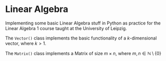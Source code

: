 # Linear Algebra

Implementing some basic Linear Algebra stuff in Python as practice for the Linear Algebra 1
course taught at the University of Leipzig.

The `Vector()` class implements the basic functionality of a $k$-dimensional vector, where $k > 1$.

The `Matrix()` class implements a Matrix of size $m \times n$, where $m, n \in \mathbb{N} \setminus \{0\}$

